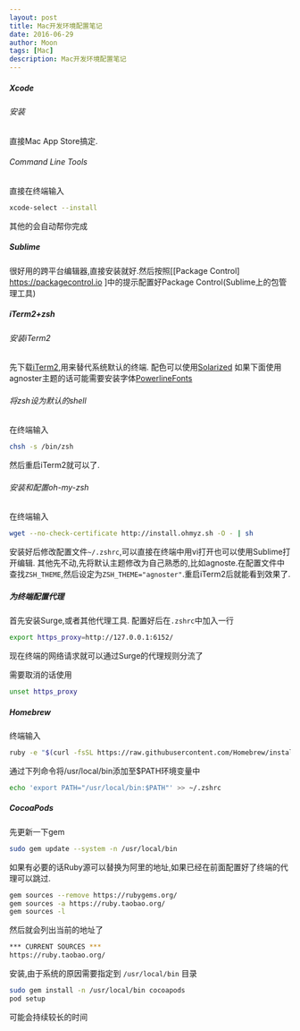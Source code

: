 ```yaml
---
layout: post
title: Mac开发环境配置笔记
date: 2016-06-29
author: Moon
tags: [Mac]
description: Mac开发环境配置笔记
---
```


##### Xcode
###### 安装
直接Mac App Store搞定.
###### Command Line Tools
直接在终端输入
```bash
xcode-select --install
```
其他的会自动帮你完成 
##### Sublime
很好用的跨平台编辑器,直接安装就好.然后按照[[Package Control] https://packagecontrol.io ]中的提示配置好Package Control(Sublime上的包管理工具)
##### iTerm2+zsh
###### 安装iTerm2
先下载[iTerm2](https://www.iterm2.com),用来替代系统默认的终端.
配色可以使用[Solarized](https://github.com/altercation/solarized)
如果下面使用agnoster主题的话可能需要安装字体[PowerlineFonts](https://github.com/powerline/fonts)
###### 将zsh设为默认的shell
在终端输入
```bash
chsh -s /bin/zsh
```
然后重启iTerm2就可以了.
###### 安装和配置oh-my-zsh
在终端输入
```bash
wget --no-check-certificate http://install.ohmyz.sh -O - | sh
```
安装好后修改配置文件`~/.zshrc`,可以直接在终端中用vi打开也可以使用Sublime打开编辑.
其他先不动,先将默认主题修改为自己熟悉的,比如agnoste.在配置文件中查找`ZSH_THEME`,然后设定为`ZSH_THEME="agnoster"`.重启iTerm2后就能看到效果了.
##### 为终端配置代理
首先安装Surge,或者其他代理工具.
配置好后在`.zshrc`中加入一行
```bash
export https_proxy=http://127.0.0.1:6152/
```
现在终端的网络请求就可以通过Surge的代理规则分流了

需要取消的话使用
```bash
unset https_proxy
```
##### Homebrew
终端输入
```bash
ruby -e "$(curl -fsSL https://raw.githubusercontent.com/Homebrew/install/master/install)"
```
通过下列命令将/usr/local/bin添加至$PATH环境变量中
```bash
echo 'export PATH="/usr/local/bin:$PATH"' >> ~/.zshrc
```
##### CocoaPods
先更新一下gem
```bash
sudo gem update --system -n /usr/local/bin
```
如果有必要的话Ruby源可以替换为阿里的地址,如果已经在前面配置好了终端的代理可以跳过.
```bash
gem sources --remove https://rubygems.org/
gem sources -a https://ruby.taobao.org/
gem sources -l
```
然后就会列出当前的地址了
```bash
*** CURRENT SOURCES ***
https://ruby.taobao.org/
```
安装,由于系统的原因需要指定到 `/usr/local/bin` 目录
```bash
sudo gem install -n /usr/local/bin cocoapods
pod setup
```
可能会持续较长的时间
